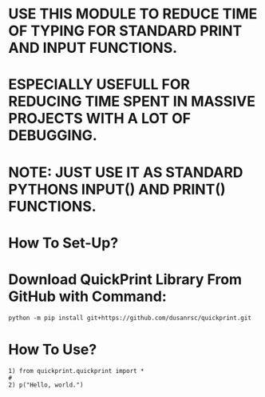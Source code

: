 # USE THIS MODULE TO REDUCE TIME OF TYPING FOR STANDARD PRINT AND INPUT FUNCTIONS.

# ESPECIALLY USEFULL FOR REDUCING TIME SPENT IN MASSIVE PROJECTS WITH A LOT OF DEBUGGING.

# NOTE: JUST USE IT AS STANDARD PYTHONS INPUT() AND PRINT() FUNCTIONS.

# How To Set-Up?
# Download QuickPrint Library From GitHub with Command:
    python -m pip install git+https://github.com/dusanrsc/quickprint.git

# How To Use?
    1) from quickprint.quickprint import *
    #
    2) p("Hello, world.")
